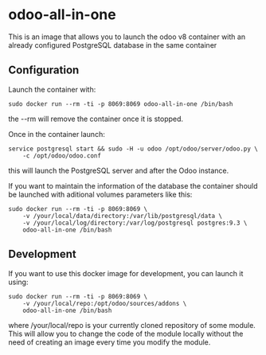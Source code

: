 odoo-all-in-one
===========

This is an image that allows you to launch the odoo v8 container with an already configured PostgreSQL database in the same container

Configuration
-----------

Launch the container with:

    sudo docker run --rm -ti -p 8069:8069 odoo-all-in-one /bin/bash

the --rm will remove the container once it is stopped.

Once in the container launch:

    service postgresql start && sudo -H -u odoo /opt/odoo/server/odoo.py \
        -c /opt/odoo/odoo.conf

this will launch the PostgreSQL server and after the Odoo instance.

If you want to maintain the information of the database the container should be launched with aditional volumes parameters like this:

    sudo docker run --rm -ti -p 8069:8069 \
        -v /your/local/data/directory:/var/lib/postgresql/data \
        -v /your/local/log/directory:/var/log/postgresql postgres:9.3 \
        odoo-all-in-one /bin/bash

Development
-----------

If you want to use this docker image for development, you can launch it using:

    sudo docker run --rm -ti -p 8069:8069 \
        -v /your/local/repo:/opt/odoo/sources/addons \
        odoo-all-in-one /bin/bash

where /your/local/repo is your currently cloned repository of some module. This will allow you to change the code of the module locally without the need of creating an image every time you modify the module.
